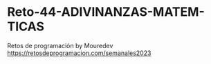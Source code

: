 # Reto-44-ADIVINANZAS-MATEM-TICAS
Retos de programación by Mouredev
https://retosdeprogramacion.com/semanales2023


